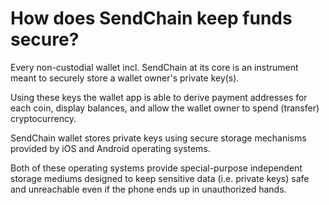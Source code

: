 # How does SendChain keep funds secure?

Every non-custodial wallet incl. SendChain at its core is an instrument meant to securely store a wallet owner's private key(s).

Using these keys the wallet app is able to derive payment addresses for each coin, display balances, and allow the wallet owner to spend (transfer) cryptocurrency.

SendChain wallet stores private keys using secure storage mechanisms provided by iOS and Android operating systems.

Both of these operating systems provide special-purpose independent storage mediums designed to keep sensitive data (i.e. private keys) safe and unreachable even if the phone ends up in unauthorized hands.


